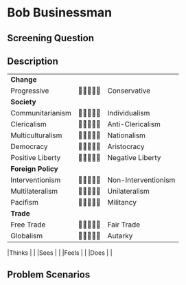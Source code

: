 # Bob Businessman

## Screening Question

## Description
<!-- :small_blue_diamond: :large_blue_diamond: -->

| | | |
|-|-|-|
| **Change**         | | |
| Progressive        | :small_blue_diamond::small_blue_diamond::small_blue_diamond::large_blue_diamond::small_blue_diamond: | Conservative |
| **Society**        | | |
| Communitarianism   | :small_blue_diamond::small_blue_diamond::small_blue_diamond::large_blue_diamond::small_blue_diamond: | Individualism |
| Clericalism        | :small_blue_diamond::large_blue_diamond::small_blue_diamond::small_blue_diamond::small_blue_diamond: | Anti-Clericalism |
| Multiculturalism   | :small_blue_diamond::small_blue_diamond::small_blue_diamond::large_blue_diamond::small_blue_diamond: | Nationalism |
| Democracy          | :large_blue_diamond::small_blue_diamond::small_blue_diamond::small_blue_diamond::small_blue_diamond: | Aristocracy |
| Positive Liberty   | :small_blue_diamond::small_blue_diamond::small_blue_diamond::small_blue_diamond::large_blue_diamond: | Negative Liberty |
| **Foreign Policy** | | |
| Interventionism    | :small_blue_diamond::small_blue_diamond::large_blue_diamond::small_blue_diamond::small_blue_diamond: | Non-Interventionism |
| Multilateralism    | :small_blue_diamond::small_blue_diamond::small_blue_diamond::small_blue_diamond::large_blue_diamond: | Unilateralism |
| Pacifism           | :small_blue_diamond::small_blue_diamond::small_blue_diamond::large_blue_diamond::small_blue_diamond: | Militancy |
| **Trade**          | | |
| Free Trade         | :large_blue_diamond::small_blue_diamond::small_blue_diamond::small_blue_diamond::small_blue_diamond: | Fair Trade |
| Globalism          | :small_blue_diamond::small_blue_diamond::small_blue_diamond::large_blue_diamond::small_blue_diamond: | Autarky |

|Thinks |  |
|Sees   |  |
|Feels  |  |
|Does   |  |

## Problem Scenarios

